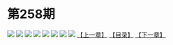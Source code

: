 # 第258期
![](https://mao.mhtupian.com/uploads/img/7563/269990/manhua_12_20161119_2016111915063890730.jpg)
![](https://mao.mhtupian.com/uploads/img/7563/269990/manhua_12_20161119_2016111915064883276.jpg)
![](https://mao.mhtupian.com/uploads/img/7563/269990/manhua_12_20161119_2016111915065885270.jpg)
![](https://mao.mhtupian.com/uploads/img/7563/269990/manhua_12_20161119_2016111915071195061.jpg)
![](https://mao.mhtupian.com/uploads/img/7563/269990/manhua_12_20161119_2016111915073327600.jpg)
![](https://mao.mhtupian.com/uploads/img/7563/269990/manhua_12_20161119_2016111915074342761.jpg)
![](https://mao.mhtupian.com/uploads/img/7563/269990/manhua_12_20161119_2016111915075340075.jpg)
![](https://mao.mhtupian.com/uploads/img/7563/269990/manhua_12_20161119_2016111915080334494.jpg)
[【上一章】](./24.md)
[【目录】](./READMD.md)
[【下一章】](./26.md)
